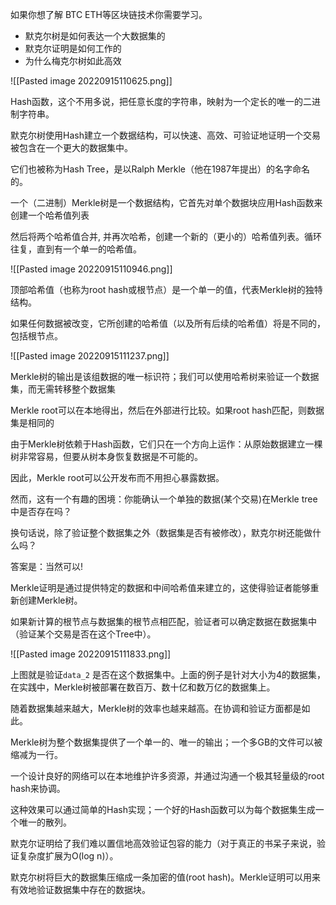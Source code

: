 
如果你想了解 BTC ETH等区块链技术你需要学习。

- 默克尔树是如何表达一个大数据集的
- 默克尔证明是如何工作的
- 为什么梅克尔树如此高效

![[Pasted image 20220915110625.png]]

Hash函数，这个不用多说，把任意长度的字符串，映射为一个定长的唯一的二进制字符串。

默克尔树使用Hash建立一个数据结构，可以快速、高效、可验证地证明一个交易被包含在一个更大的数据集中。

它们也被称为Hash Tree，是以Ralph Merkle（他在1987年提出）的名字命名的。

一个（二进制）Merkle树是一个数据结构，它首先对单个数据块应用Hash函数来创建一个哈希值列表

然后将两个哈希值合并, 并再次哈希，创建一个新的（更小的）哈希值列表。循环往复，直到有一个单一的哈希值。

![[Pasted image 20220915110946.png]]

顶部哈希值（也称为root hash或根节点）是一个单一的值，代表Merkle树的独特结构。

如果任何数据被改变，它所创建的哈希值（以及所有后续的哈希值）将是不同的，包括根节点。

![[Pasted image 20220915111237.png]]


Merkle树的输出是该组数据的唯一标识符；我们可以使用哈希树来验证一个数据集，而无需转移整个数据集

Merkle root可以在本地得出，然后在外部进行比较。如果root hash匹配，则数据集是相同的

由于Merkle树依赖于Hash函数，它们只在一个方向上运作：从原始数据建立一棵树非常容易，但要从树本身恢复数据是不可能的。

因此，Merkle root可以公开发布而不用担心暴露数据。

然而，这有一个有趣的困境：你能确认一个单独的数据(某个交易)在Merkle tree中是否存在吗？

换句话说，除了验证整个数据集之外（数据集是否有被修改），默克尔树还能做什么吗？

答案是：当然可以!

Merkle证明是通过提供特定的数据和中间哈希值来建立的，这使得验证者能够重新创建Merkle树。

如果新计算的根节点与数据集的根节点相匹配，验证者可以确定数据在数据集中（验证某个交易是否在这个Tree中）。

![[Pasted image 20220915111833.png]]

上图就是验证`data_2` 是否在这个数据集中。上面的例子是针对大小为4的数据集，在实践中，Merkle树被部署在数百万、数十亿和数万亿的数据集上。

随着数据集越来越大，Merkle树的效率也越来越高。在协调和验证方面都是如此。

 Merkle树为整个数据集提供了一个单一的、唯一的输出；一个多GB的文件可以被缩减为一行。

一个设计良好的网络可以在本地维护许多资源，并通过沟通一个极其轻量级的root hash来协调。

这种效果可以通过简单的Hash实现；一个好的Hash函数可以为每个数据集生成一个唯一的散列。

默克尔证明给了我们难以置信地高效验证包容的能力（对于真正的书呆子来说，验证复杂度扩展为O(log n)）。

默克尔树将巨大的数据集压缩成一条加密的值(root hash)。Merkle证明可以用来有效地验证数据集中存在的数据块。

